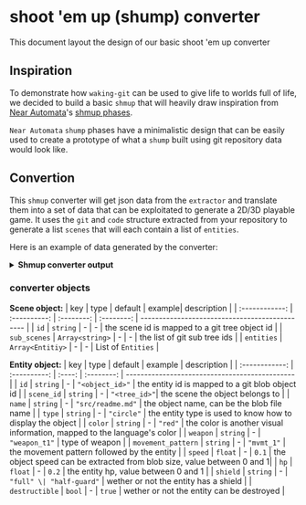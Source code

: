 # shoot 'em up (shump) converter

This document layout the design of our basic shoot 'em up converter

## Inspiration

To demonstrate how `waking-git` can be used to give life to worlds full of life,
we decided to build a basic `shmup` that will heavily draw inspiration from
[Near Automata](https://www.youtube.com/watch?v=wJxNhJ8fjFk)'s [shmup phases](https://www.youtube.com/watch?v=jT2jOeFo5HQ).

`Near Automata` `shump` phases have a minimalistic design that can be easily used to create
a prototype of what a `shump` built using git repository data would look like.

## Convertion

This `shmup` converter will get json data from the `extractor` and translate them
into a set of data that can be exploitated to generate a 2D/3D playable game.
It uses the `git` and `code` structure extracted from your repository to generate a list `scenes`
that will each contain a list of `entities`.

Here is an example of data generated by the converter:

<details>
<summary><b>Shmup converter output</b></summary>

```json
{
  "<scene_id>": {
    "id": "<scene_id>",
    "sub_scenes": ["sub_scene_1_id", "sub_scene_2_id"],
    "entities": {
      "entity_id": {
        "id": "entity_id",
        "scene_id": "scene_id",
        "name": "readme.md",
        "type": "circle", //more visual than anything else
        "movement_pattern": "pattern_1",
        "color": "#B9D9FF",
        "weapon": "weapon_type_1",
        "speed": 0.2, // from 0 to 1
        "hp": 0.1, // from 0 to 1
        "shield": "none",
        "destructible": true // is the entity destructible
      },
      "entity_id_2": {
        "id": "entity_id_2",
        "scene_id": "scene_id",
        "name": "src/main.rs",
        "type": "square",
        "movement_pattern": "pattern_1",
        "color": "#34EB6B",
        "weapon": "weapon_type_2",
        "speed": 0.4, // from 0 to 1
        "hp": 0.4, // from 0 to 1
        "shield": "none",
        "destructible": true // is the entity destructible
      }
    }
  }
}
```

</details>

### converter objects

**Scene object:**
| key | type | default | example| description |
| :------------: | :----------: | :--------: | :--------: | ---------------------------------------------- |
| `id` | `string` | - | - | the scene id is mapped to a git tree object id |
| `sub_scenes` | `Array<string>` | - | - | the list of git sub tree ids |
| `entities` | `Array<Entitiy>` | - | - | List of `Entities` |

**Entity object:**
| key | type | default | example | description |
| :------------: | :----------: | :----: | :--------: | ---------------------------------------------- |
| `id` | `string` | - | `"<object_id>"` | the entity id is mapped to a git blob object id |
| `scene_id` | `string` | - | `"<tree_id>"`| the scene the object belongs to |
| `name` | `string` | - | `"src/readme.md"` | the object name, can be the blob file name |
| `type` | `string` | - | `"circle"` | the entity type is used to know how to display the object |
| `color` | `string` | - | `"red"` | the color is another visual information, mapped to the language's color |
| `weapon` | `string` | - | `"weapon_t1"` | type of weapon |
| `movement_pattern` | `string` | - | `"mvmt_1"` | the movement pattern followed by the entity |
| `speed` | `float` | - | `0.1` | the object speed can be extracted from blob size, value between 0 and 1|
| `hp` | `float` | - | `0.2` | the entity hp, value between 0 and 1 |
| `shield` | `string` | - | `"full" \| "half-guard"` | wether or not the entity has a shield |
| `destructible` | `bool` | - | `true` | wether or not the entity can be destroyed |
